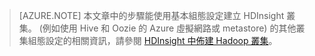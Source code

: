 > [AZURE.NOTE] 本文章中的步驟能使用基本組態設定建立 HDInsight 叢集。 (例如使用 Hive 和 Oozie 的 Azure 虛擬網路或 metastore) 的其他叢集組態設定的相關資訊，請參閱 [HDInsight 中佈建 Hadoop 叢集](../articles/hdinsight/hdinsight-provision-clusters.md)。






